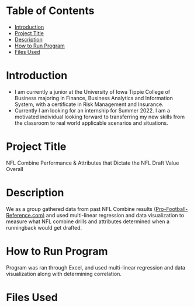 # Table of Contents
- [Introduction](https://Github.com/shawnhiramatsu/Hello_World#Introduction)
- [Project Title](https://Github.com/shawnhiramatsu/Hello_World#Project-Title)
- [Description](https://Github.com/shawnhiramatsu/Hello_World#Description)
- [How to Run Program](https://Github.com/shawnhiramatsu/Hello_World#How-to-Run-Program)
- [Files Used](https://Github.com/shawnhiramatsu/Hello_World#Files-Used)
# Introduction
- I am currently a junior at the University of Iowa Tippie College of Business majoring in Finance, Business Analytics and Information System, with a certificate in Risk Management and Insurance. 
- Currently I am looking for an internship for Summer 2022. I am a motivated individual looking forward to transferring my new skills from the classroom to real world applicable scenarios and situations.
# Project Title
NFL Combine Performance & Attributes that Dictate the NFL Draft Value Overall
# Description
 We as a group gathered data from past NFL Combine results [(Pro-Football-Reference.com)](https://www.pro-football-reference.com/) and used multi-linear regression and data visualization to measure what NFL combine drills and attributes determined when a runningback would get drafted.
# How to Run Program
Program was ran through Excel, and used multi-linear regression and data visualization along with determining correlation.
# Files Used

